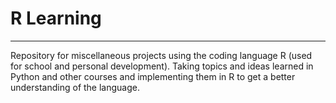 # R Learning

---

Repository for miscellaneous projects using the coding language R (used for school and personal development). Taking topics and ideas learned in Python and other courses and implementing them in R to get a better understanding of the language.
